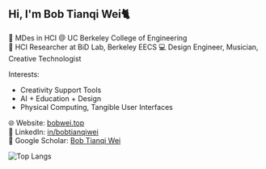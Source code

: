 ## Hi, I'm Bob Tianqi Wei🐈

🏫 MDes in HCI @ UC Berkeley College of Engineering  
🔬 HCI Researcher at BiD Lab, Berkeley EECS 
💻 Design Engineer, Musician, Creative Technologist  

Interests:
- Creativity Support Tools  
- AI + Education + Design  
- Physical Computing, Tangible User Interfaces 

🌐 Website: [bobwei.top](https://www.bobwei.top)  
💼 LinkedIn: [in/bobtianqiwei](https://www.linkedin.com/in/bobtianqiwei)  
📑 Google Scholar: [Bob Tianqi Wei](https://scholar.google.com/citations?user=G1m94BIAAAAJ&hl=en)

![Top Langs](https://github-readme-stats.vercel.app/api/top-langs/?username=bobtianqiwei&layout=compact)
